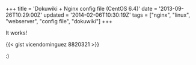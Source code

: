 +++
title = 'Dokuwiki + Nginx config file (CentOS 6.4)'
date = '2013-09-26T10:29:00Z'
updated = '2014-02-06T10:30:19Z'
tags = ["nginx", "linux", "webserver", "config file", "dokuwiki"]
+++

It works!

{{< gist vicendominguez 8820321 >}}

:)
